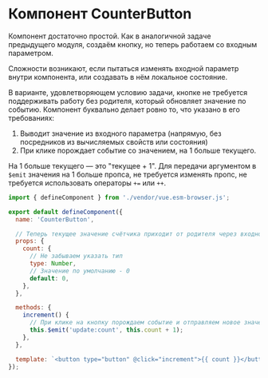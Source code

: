 # Компонент CounterButton

Компонент достаточно простой. Как в аналогичной задаче предыдущего модуля, создаём кнопку, но теперь работаем со входным
параметром.

Сложности возникают, если пытаться изменять входной параметр внутри компонента, или создавать в нём локальное состояние.

В варианте, удовлетворяющем условию задачи, кнопке не требуется поддерживать работу без родителя, который обновляет
значение по событию. Компонент буквально делает ровно то, что указано в его требованиях:

1. Выводит значение из входного параметра (напрямую, без посредников из вычисляемых свойств или состояния)
2. При клике порождает событие со значением, на 1 больше текущего.

На 1 больше текущего — это "текущее + 1". Для передачи аргументом в `$emit` значения на 1 больше пропса, не требуется
изменять пропс, не требуется использовать операторы `+=` или `++`.

```javascript
import { defineComponent } from './vendor/vue.esm-browser.js';

export default defineComponent({
  name: 'CounterButton',

  // Теперь текущее значение счётчика приходит от родителя через входной параметр
  props: {
    count: {
      // Не забываем указать тип
      type: Number,
      // Значение по умолчанию - 0
      default: 0,
    },
  },

  methods: {
    increment() {
      // При клике на кнопку порождаем событие и отправляем новое значение
      this.$emit('update:count', this.count + 1);
    },
  },

  template: `<button type="button" @click="increment">{{ count }}</button>`,
});
```
